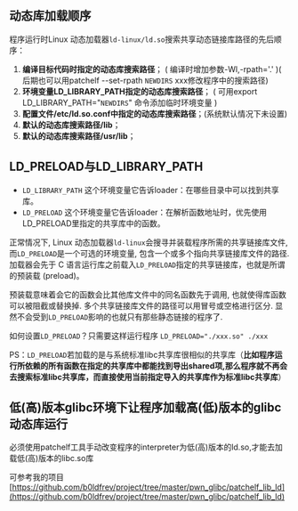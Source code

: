 ## 动态库加载顺序

程序运行时Linux 动态加载器`ld-linux/ld.so`搜索共享动态链接库路径的先后顺序：

1. **编译目标代码时指定的动态库搜索路径**； ( 编译时增加参数-Wl,-rpath='.' )( 后期也可以用patchelf --set-rpath `NEWDIRS` xxx修改程序中的搜索路径)
2. **环境变量LD_LIBRARY_PATH指定的动态库搜索路径**； ( 可用export LD_LIBRARY_PATH="`NEWDIRS`" 命令添加临时环境变量 )
3. **配置文件/etc/ld.so.conf中指定的动态库搜索路径**；(系统默认情况下未设置)
4. **默认的动态库搜索路径/lib**；
5. **默认的动态库搜索路径/usr/lib**；


## LD_PRELOAD与LD_LIBRARY_PATH
 
* `LD_LIBRARY_PATH` 这个环境变量它告诉loader：在哪些目录中可以找到共享库。
* `LD_PRELOAD` 这个环境变量它告诉loader：在解析函数地址时，优先使用LD_PRELOAD里指定的共享库中的函数。

正常情况下, Linux 动态加载器`ld-linux`会搜寻并装载程序所需的共享链接库文件, 而`LD_PRELOAD`是一个可选的环境变量, 包含一个或多个指向共享链接库文件的路径. 加载器会先于 C 语言运行库之前载入`LD_PRELOAD`指定的共享链接库，也就是所谓的预装载 (preload)。

预装载意味着会它的函数会比其他库文件中的同名函数先于调用, 也就使得库函数可以被阻截或替换掉. 多个共享链接库文件的路径可以用冒号或空格进行区分. 显然不会受到`LD_PRELOAD`影响的也就只有那些静态链接的程序了.

如何设置`LD_PRELOAD`？只需要这样运行程序 `LD_PRELOAD="./xxx.so" ./xxx `

PS：`LD_PRELOAD`若加载的是与系统标准libc共享库很相似的共享库（**比如程序运行所依赖的所有函数在指定的共享库中都能找到导出shared项,那么程序就不再会去搜索标准libc共享库，而直接使用当前指定导入的共享库作为标准libc共享库**）

## 低(高)版本glibc环境下让程序加载高(低)版本的glibc动态库运行

必须使用patchelf工具手动改变程序的interpreter为低(高)版本的ld.so,才能去加载低(高)版本的libc.so库

可参考我的项目[https://github.com/b0ldfrev/project/tree/master/pwn_glibc/patchelf_lib_ld](https://github.com/b0ldfrev/project/tree/master/pwn_glibc/patchelf_lib_ld)

